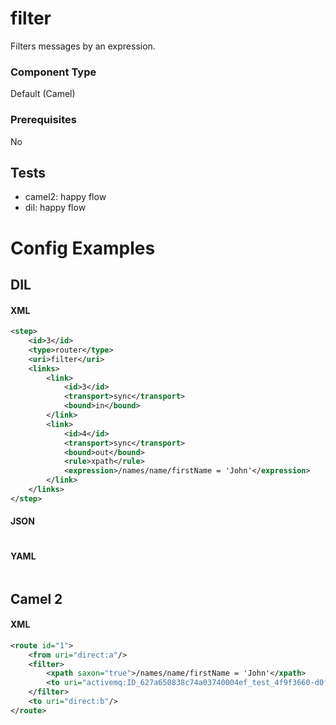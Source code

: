 # filter

Filters messages by an expression.

### Component Type

Default (Camel)

### Prerequisites

No

## Tests

- camel2: happy flow
- dil: happy flow

# Config Examples

## DIL

#### XML

```xml
<step>
    <id>3</id>
    <type>router</type>
    <uri>filter</uri>
    <links>
        <link>
            <id>3</id>
            <transport>sync</transport>
            <bound>in</bound>
        </link>
        <link>
            <id>4</id>
            <transport>sync</transport>
            <bound>out</bound>
            <rule>xpath</rule>
            <expression>/names/name/firstName = 'John'</expression>
        </link>
    </links>
</step>
```

#### JSON

```json

```

#### YAML

```yaml

```

## Camel 2

#### XML

```xml
<route id="1">
    <from uri="direct:a"/>
    <filter>
        <xpath saxon="true">/names/name/firstName = 'John'</xpath>
        <to uri="activemq:ID_627a650838c74a03740004ef_test_4f9f3660-d0f2-11ec-83f5-3747809ef661_filter?timeToLive=86400000"/>
    </filter>
    <to uri="direct:b"/>
</route>
```



